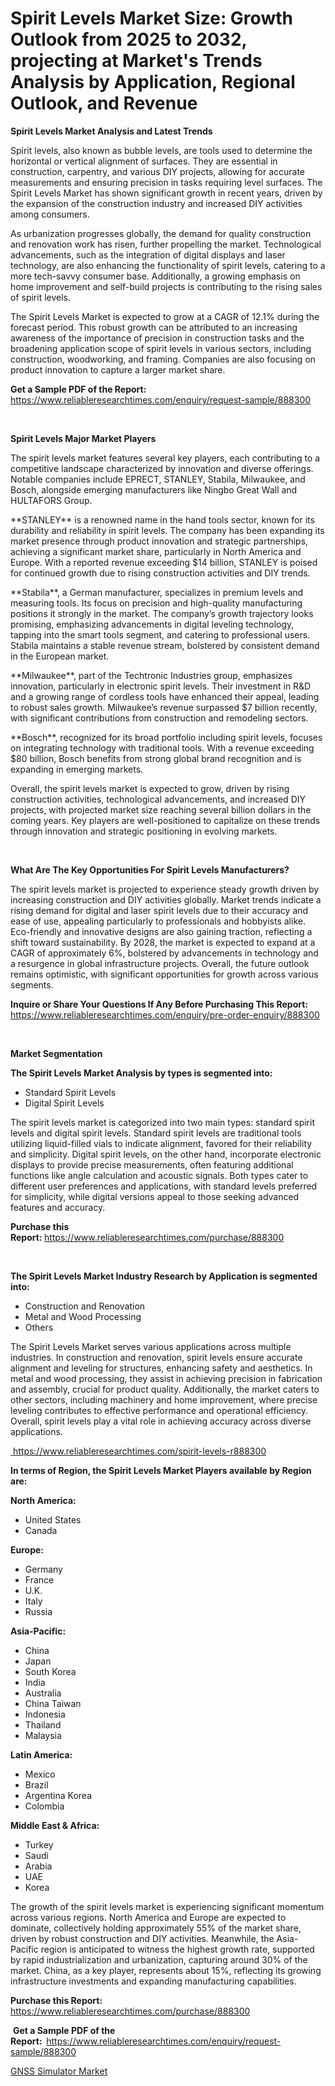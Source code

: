 <p><h1>Spirit Levels Market Size: Growth Outlook from 2025 to 2032, projecting at Market's Trends Analysis by Application, Regional Outlook, and Revenue</h1></p><p><strong>Spirit Levels Market Analysis and Latest Trends</strong></p>
<p><p>Spirit levels, also known as bubble levels, are tools used to determine the horizontal or vertical alignment of surfaces. They are essential in construction, carpentry, and various DIY projects, allowing for accurate measurements and ensuring precision in tasks requiring level surfaces. The Spirit Levels Market has shown significant growth in recent years, driven by the expansion of the construction industry and increased DIY activities among consumers.</p><p>As urbanization progresses globally, the demand for quality construction and renovation work has risen, further propelling the market. Technological advancements, such as the integration of digital displays and laser technology, are also enhancing the functionality of spirit levels, catering to a more tech-savvy consumer base. Additionally, a growing emphasis on home improvement and self-build projects is contributing to the rising sales of spirit levels.</p><p>The Spirit Levels Market is expected to grow at a CAGR of 12.1% during the forecast period. This robust growth can be attributed to an increasing awareness of the importance of precision in construction tasks and the broadening application scope of spirit levels in various sectors, including construction, woodworking, and framing. Companies are also focusing on product innovation to capture a larger market share.</p></p>
<p><strong>Get a Sample PDF of the Report:&nbsp;</strong> <a href="https://www.reliableresearchtimes.com/enquiry/request-sample/888300?utm_campaign=2189&utm_medium=2&utm_source=Github&utm_content=ia&utm_term=21022025&utm_id=spirit-levels">https://www.reliableresearchtimes.com/enquiry/request-sample/888300</a></p>
<p>&nbsp;</p>
<p><strong>Spirit Levels Major Market Players</strong></p>
<p><p>The spirit levels market features several key players, each contributing to a competitive landscape characterized by innovation and diverse offerings. Notable companies include EPRECT, STANLEY, Stabila, Milwaukee, and Bosch, alongside emerging manufacturers like Ningbo Great Wall and HULTAFORS Group.</p><p>**STANLEY** is a renowned name in the hand tools sector, known for its durability and reliability in spirit levels. The company has been expanding its market presence through product innovation and strategic partnerships, achieving a significant market share, particularly in North America and Europe. With a reported revenue exceeding $14 billion, STANLEY is poised for continued growth due to rising construction activities and DIY trends.</p><p>**Stabila**, a German manufacturer, specializes in premium levels and measuring tools. Its focus on precision and high-quality manufacturing positions it strongly in the market. The company’s growth trajectory looks promising, emphasizing advancements in digital leveling technology, tapping into the smart tools segment, and catering to professional users. Stabila maintains a stable revenue stream, bolstered by consistent demand in the European market.</p><p>**Milwaukee**, part of the Techtronic Industries group, emphasizes innovation, particularly in electronic spirit levels. Their investment in R&D and a growing range of cordless tools have enhanced their appeal, leading to robust sales growth. Milwaukee’s revenue surpassed $7 billion recently, with significant contributions from construction and remodeling sectors.</p><p>**Bosch**, recognized for its broad portfolio including spirit levels, focuses on integrating technology with traditional tools. With a revenue exceeding $80 billion, Bosch benefits from strong global brand recognition and is expanding in emerging markets.</p><p>Overall, the spirit levels market is expected to grow, driven by rising construction activities, technological advancements, and increased DIY projects, with projected market size reaching several billion dollars in the coming years. Key players are well-positioned to capitalize on these trends through innovation and strategic positioning in evolving markets.</p></p>
<p>&nbsp;</p>
<p><strong>What Are The Key Opportunities For Spirit Levels Manufacturers?</strong></p>
<p><p>The spirit levels market is projected to experience steady growth driven by increasing construction and DIY activities globally. Market trends indicate a rising demand for digital and laser spirit levels due to their accuracy and ease of use, appealing particularly to professionals and hobbyists alike. Eco-friendly and innovative designs are also gaining traction, reflecting a shift toward sustainability. By 2028, the market is expected to expand at a CAGR of approximately 6%, bolstered by advancements in technology and a resurgence in global infrastructure projects. Overall, the future outlook remains optimistic, with significant opportunities for growth across various segments.</p></p>
<p><strong>Inquire or Share Your Questions If Any Before Purchasing This Report:</strong> <a href="https://www.reliableresearchtimes.com/enquiry/pre-order-enquiry/888300?utm_campaign=2189&utm_medium=2&utm_source=Github&utm_content=ia&utm_term=21022025&utm_id=spirit-levels">https://www.reliableresearchtimes.com/enquiry/pre-order-enquiry/888300</a></p>
<p>&nbsp;</p>
<p><strong>Market Segmentation</strong></p>
<p><strong>The Spirit Levels Market Analysis by types is segmented into:</strong></p>
<p><ul><li>Standard Spirit Levels</li><li>Digital Spirit Levels</li></ul></p>
<p><p>The spirit levels market is categorized into two main types: standard spirit levels and digital spirit levels. Standard spirit levels are traditional tools utilizing liquid-filled vials to indicate alignment, favored for their reliability and simplicity. Digital spirit levels, on the other hand, incorporate electronic displays to provide precise measurements, often featuring additional functions like angle calculation and acoustic signals. Both types cater to different user preferences and applications, with standard levels preferred for simplicity, while digital versions appeal to those seeking advanced features and accuracy.</p></p>
<p><strong>Purchase this Report:&nbsp;</strong><a href="https://www.reliableresearchtimes.com/purchase/888300?utm_campaign=2189&utm_medium=2&utm_source=Github&utm_content=ia&utm_term=21022025&utm_id=spirit-levels">https://www.reliableresearchtimes.com/purchase/888300</a></p>
<p>&nbsp;</p>
<p><strong>The Spirit Levels Market Industry Research by Application is segmented into:</strong></p>
<p><ul><li>Construction and Renovation</li><li>Metal and Wood Processing</li><li>Others</li></ul></p>
<p><p>The Spirit Levels Market serves various applications across multiple industries. In construction and renovation, spirit levels ensure accurate alignment and leveling for structures, enhancing safety and aesthetics. In metal and wood processing, they assist in achieving precision in fabrication and assembly, crucial for product quality. Additionally, the market caters to other sectors, including machinery and home improvement, where precise leveling contributes to effective performance and operational efficiency. Overall, spirit levels play a vital role in achieving accuracy across diverse applications.</p></p>
<p><a href="https://www.reliableresearchtimes.com/spirit-levels-r888300?utm_campaign=2189&utm_medium=2&utm_source=Github&utm_content=ia&utm_term=21022025&utm_id=spirit-levels">&nbsp;https://www.reliableresearchtimes.com/spirit-levels-r888300</a></p>
<p><strong>In terms of Region, the Spirit Levels Market Players available by Region are:</strong></p>
<p>
    <p> <strong> North America: </strong>
        <ul>
            <li>United States</li>
            <li>Canada</li>
        </ul>
        </p> 
    <p> <strong> Europe: </strong>
        <ul>
            <li>Germany</li>
            <li>France</li>
            <li>U.K.</li>
            <li>Italy</li>
            <li>Russia</li>
        </ul>
        </p> 
    <p> <strong> Asia-Pacific: </strong>
        <ul>
            <li>China</li>
            <li>Japan</li>
            <li>South Korea</li>
            <li>India</li>
            <li>Australia</li>
            <li>China Taiwan</li>
            <li>Indonesia</li>
            <li>Thailand</li>
            <li>Malaysia</li>
        </ul>
        </p> 
    <p> <strong> Latin America: </strong>
        <ul>
            <li>Mexico</li>
            <li>Brazil</li>
            <li>Argentina Korea</li>
            <li>Colombia</li>
        </ul>
        </p> 
    <p> <strong> Middle East & Africa: </strong>
        <ul>
            <li>Turkey</li>
            <li>Saudi</li>
            <li>Arabia</li>
            <li>UAE</li>
            <li>Korea</li>
        </ul>
    </p>
    </p>
<p><p>The growth of the spirit levels market is experiencing significant momentum across various regions. North America and Europe are expected to dominate, collectively holding approximately 55% of the market share, driven by robust construction and DIY activities. Meanwhile, the Asia-Pacific region is anticipated to witness the highest growth rate, supported by rapid industrialization and urbanization, capturing around 30% of the market. China, as a key player, represents about 15%, reflecting its growing infrastructure investments and expanding manufacturing capabilities.</p></p>
<p><strong>Purchase this Report: </strong><a href="https://www.reliableresearchtimes.com/purchase/888300?utm_campaign=2189&utm_medium=2&utm_source=Github&utm_content=ia&utm_term=21022025&utm_id=spirit-levels">https://www.reliableresearchtimes.com/purchase/888300</a></p>
<p>&nbsp;<strong>Get a Sample PDF of the Report:&nbsp;&nbsp;</strong><a href="https://www.reliableresearchtimes.com/enquiry/request-sample/888300?utm_campaign=2189&utm_medium=2&utm_source=Github&utm_content=ia&utm_term=21022025&utm_id=spirit-levels">https://www.reliableresearchtimes.com/enquiry/request-sample/888300</a></p>
<p><strong></strong></p>
<p><p><a href="https://github.com/NargisHussain75/Market-Research-Report-List-1/blob/main/gnss-simulator-market.md?utm_campaign=2189&utm_medium=2&utm_source=Github&utm_content=ia&utm_term=21022025&utm_id=spirit-levels">GNSS Simulator Market</a></p></p>
